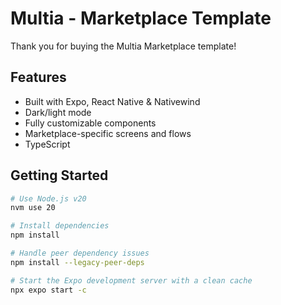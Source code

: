 # Multia - Marketplace Template

Thank you for buying the Multia Marketplace template!

## Features

- Built with Expo, React Native & Nativewind
- Dark/light mode
- Fully customizable components
- Marketplace-specific screens and flows
- TypeScript 

## Getting Started

```bash
# Use Node.js v20
nvm use 20

# Install dependencies
npm install

# Handle peer dependency issues
npm install --legacy-peer-deps

# Start the Expo development server with a clean cache
npx expo start -c
```

